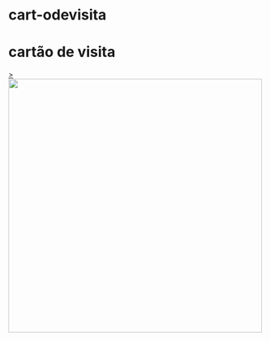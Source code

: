 # cart-odevisita

<!DOCTYPE html>
<html lang="en">
<head>
    <meta charset="UTF-8">
    <meta http-equiv="X-UA-Compatible" content="IE=edge">
    <meta name="viewport" content="width=device-width, initial-scale=1.0">
    <title>Document</title>
    <link rel="stylesheet" href="css.css">
</head>
<body>
    <h1>cartão de visita</h1>
    <div>
        <a href="https://www.linkedin.com/in/livia-valentim-066248237">>
        <img src="IMG2.PNG.png"width="500px"heigth="300px">
         </a>
        </div>
    </body>
</HTML>

